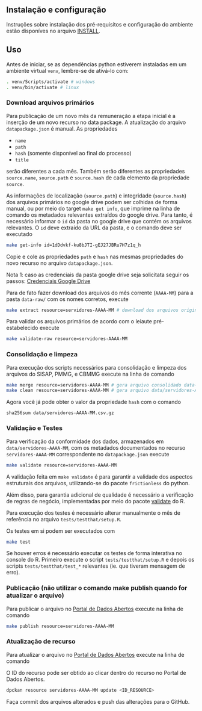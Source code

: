 ## Instalação e configuração

Instruções sobre instalação dos pré-requisitos e configuração do ambiente estão disponíves no arquivo [INSTALL](INSTALL.md).

## Uso

Antes de iniciar, se as dependências python estiverem instaladas em um ambiente virtual `venv`, lembre-se de ativá-lo com:

```bash
. venv/Scripts/activate # windows
. venv/bin/activate # linux
```

### Download arquivos primários

Para publicação de um novo mês da remuneração a etapa inicial é a inserção de um novo recurso no data package. 
A atualização do arquivo  `datapackage.json` é manual. 
As propriedades

- `name`
- `path`
- `hash` (somente disponível ao final do processo)
- `title`

serão diferentes a cada mês. Também serão diferentes as propriedades `source.name`, `source.path` e `source.hash` de cada elemento da propriedade `source`.


As informações de localização (`source.path`) e integridade (`source.hash`) dos arquivos primários no google drive podem ser colhidas de forma manual, ou por meio do target `make get info`, que imprime na linha de comando os metadados relevantes extraídos do google drive. 
Para tanto, é necessário informar o `id` da pasta no google drive que contém os arquivos relevantes. O `id` deve extraído da URL da pasta, e o comando deve ser executado

```sh
make get-info id=1dDdvkf-ku8bJTI-gEJ27JBRu7H7z1q_h
```

Copie e cole as propriedades `path` e `hash` nas mesmas propriedades do novo recurso no arquivo `datapackage.json`.

Nota 1: caso as credenciais da pasta google drive seja solicitata seguir os passos: [Credenciais Google Drive]([https://github.com/dados-mg/remuneracao/edit/master/INSTALL.md](https://github.com/dados-mg/remuneracao/edit/master/INSTALL.md#credenciais-google-drive))


Para de fato fazer download dos arquivos do mês corrente (`AAAA-MM`) para a pasta `data-raw/` com os nomes corretos, execute

```sh
make extract resource=servidores-AAAA-MM # download dos arquivos originais do google drive
```

Para validar os arquivos primários de acordo com o leiaute pré-estabelecido execute

```sh
make validate-raw resource=servidores-AAAA-MM
```

### Consolidação e limpeza

Para execução dos scripts necessários para consolidação e limpeza dos arquivos do SISAP, PMMG, e CBMMG execute na linha de comando

```sh
make merge resource=servidores-AAAA-MM # gera arquivo consolidado data-raw/servidores-AAAA-MM.csv
make clean resource=servidores-AAAA-MM # gera arquivo data/servidores-AAAA-MM.csv
```

Agora você já pode obter o valor da propriedade `hash` com o comando

```
sha256sum data/servidores-AAAA-MM.csv.gz
```

### Validação e Testes

Para verificação da conformidade dos dados, armazenados em `data/servidores-AAAA-MM`, com os metadados documentados no recurso `servidores-AAAA-MM` correspondente no `datapackage.json` execute

```sh
make validate resource=servidores-AAAA-MM
```

A validação feita em `make validate` é para garantir a validade dos aspectos estruturais dos arquivos, utilizando-se do pacote `frictionless` do python. 

Além disso, para garantia adicional de qualidade é necessário a verificação de regras de negócio, implementadas por meio do pacote [validate](https://cran.r-project.org/web/packages/validate/index.html) do R.

Para execução dos testes é necessário alterar manualmente o mês de referência no arquivo `tests/testthat/setup.R`. 

Os testes em si podem ser executados com

```sh
make test
```

Se houver erros é necessário executar os testes de forma interativa no console do R. 
Primeiro execute o script `tests/testthat/setup.R` e depois os scripts `tests/testthat/test_*` relevantes (ie. que tiveram mensagem de erro).

### Publicação (não utilizar o comando make publish quando for atualizar o arquivo)

Para publicar o arquivo no [Portal de Dados Abertos](http://dados.mg.gov.br/dataset/remuneracao-servidores-ativos) execute na linha de comando

```sh
make publish resource=servidores-AAAA-MM
```

### Atualização de recurso

Para atualizar o arquivo no [Portal de Dados Abertos](http://dados.mg.gov.br/dataset/remuneracao-servidores-ativos) execute na linha de comando

O ID do recurso pode ser obtido ao clicar dentro do recurso no Portal de Dados Abertos.

```sh
dpckan resource servidores-AAAA-MM update <ID_RESOURCE>
```

Faça commit dos arquivos alterados e push das alterações para o GitHub.

